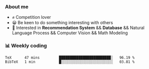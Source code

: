 ### About me

- ✊ Competition lover
- 😀 Be keen to do something interesting with others
- 🎈 Interested in **Recommendation System** && **Database** && Natural Language Process && Computer Vision && Math Modeling


### 📊 Weekly coding
<!--START_SECTION:waka-->

```txt
TeX      47 mins         ████████████████████████░   96.19 %
BibTeX   1 min           █░░░░░░░░░░░░░░░░░░░░░░░░   03.81 %
```

<!--END_SECTION:waka-->
